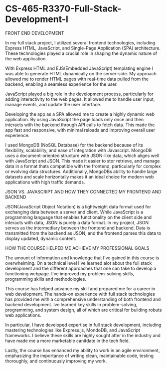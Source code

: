 # CS-465-R3370-Full-Stack-Development-I

FRONT END DEVELOPMENT

In my full stack project, I utilized several frontend technologies, including Express HTML, JavaScript, and Single-Page Application (SPA) architecture. These technologies played a crucial role in shaping the dynamic nature of the web application. 

With Express HTML and EJS(Embedded JavaScript) templating engine I was able to generate HTML dynamically on the server-side. My approach allowed me to render HTML pages with real-time data pulled from the backend, enabling a seamless experience for the user.

JavaScript played a big role in the development process, particularly for adding interactivity to the web pages. It allowed me to handle user input, manage events, and update the user interface.

Developing the app as a SPA allowed me to create a highly dynamic web application. By using JavaScript the page loads only once and then interacts with the backend through API calls to fetch data. This made the app fast and responsive, with minimal reloads and improving overall user experience. 

I used MongoDB (NoSQL Database) for the backend because of its flexibility, scalability, and ease of integration with Javascript. MongoDB uses a document-oriented structure with JSON-like data, which aligns well with JavaScript and JSON. This made it easier to stor retrieve, and manage data in a format thats compatible with the frontend, particularly for complex or evolving data structures. Additionally, MongoDBs ability to handle large datasets and scale horizontally makes it an ideal choice for modern web applications with high traffic demands. 

JSON VS. JAVASCRIPT AND HOW THEY CONNECTED MY FRONTEND AND BACKEND

JSON(JavaScript Object Notation) is a lightweight data format used for exchanging data between a server and client. While JavaScript is a programming language that enables functionality on the client side and interacts with data, JSON is purely a data format. In my project, JSON serves as the intermediary between the frontend and backend. Data is transmitted from the backend as JSON, and the frontend parses this data to display updated, dynamic content. 

HOW THE COURSE HELPED ME ACHIEVE MY PROFESSIONAL GOALS 

The amount of information and knowledge that I've gained in this course is overwhelming. On a technical level I've learned alot about the full stack development and the different approaches that one can take to develop a functioning webpage. I've improved my problem-solving skills, programming skills and methodologies. 

This course has helped advance my skill and prepared me for a career in web development. The hands-on experience with full stack technologies has provided me with a comprehensive understanding of both frontend and backend development. Ive learned key skills in problem-solving, programming, and system design, all of which are critical for building robuts web applications. 

In particular, I have developed expertise in full stack development, including mastering technologies like Express.js, MondoDB, and JavaScript frameworks. I believe these skills are highly sought after in the industry and have made me a more marketable canitdate in the tech field. 

Lastly, the course has enhanced my ability to work in an agile environment, emphasizing the importance of writing clean, maintainable code, testing thoroughly, and continuously improving my work. 
